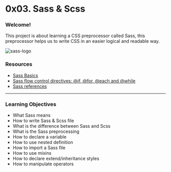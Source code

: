 # 0x03. Sass & Scss

### Welcome!

This project is about learning a CSS preprocessor called Sass, this preprocessor helps us to write CSS in an easier logical and readable way.

<img src="https://code.support/wp-content/uploads/2016/04/sass.png" alt="sass-logo">



### Resources

- [Sass Basics](https://intranet.hbtn.io/rltoken/ayoQ7NtS8w7tZvyeqhkzsw)
- [Sass flow control directives: @if, @for, @each and @while](https://intranet.hbtn.io/rltoken/EfIlJ77YiDugDGSaab8UUg)
- [Sass references](https://intranet.hbtn.io/rltoken/P7jm16HEuQb1FxMqlajjFQ)

------

### Learning Objectives

- What Sass means
- How to write Sass & Scss file
- What is the difference between Sass and Scss
- What is the Sass preprocessing
- How to declare a variable
- How to use nested definition
- How to import a Sass file
- How to use mixins
- How to declare extend/inheritance styles
- How to manipulate operators
